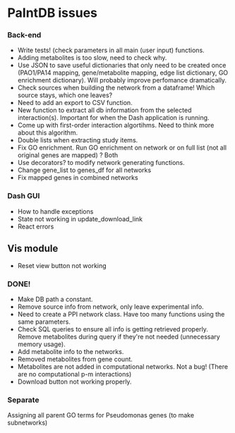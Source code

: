 # PaIntDB issues


### Back-end
- Write tests! (check parameters in all main (user input) functions.
- Adding metabolites is too slow, need to check why.
- Use JSON to save useful dictionaries that only need to be created once (PAO1/PA14 mapping, gene/metabolite mapping, edge list dictionary, GO enrichment dictionary). Will probably improve perfomance dramatically.
- Check sources when building the network from a dataframe! Which source stays, which one leaves?
- Need to add an export to CSV function.
- New function to extract all db information from the selected interaction(s). Important for when the Dash application is running.
- Come up with first-order interaction algortihms. Need to think more about this algorithm.
- Double lists when extracting study items.
- Fix GO enrichment. Run GO enrichment on network or on full list (not all original genes are mapped) ? Both
- Use decorators? to modify network generating functions.
- Change gene_list to genes_df for all networks
- Fix mapped genes in combined networks

### Dash GUI
- How to handle exceptions
- State not working in update_download_link
- React errors

## Vis module
- Reset view button not working

### DONE!
- Make DB path a constant.
- Remove source info from network, only leave experimental info.
- Need to create a PPI network class. Have too many functions using the same parameters.
- Check SQL queries to ensure all info is getting retrieved properly. Remove metabolites during query if they're not needed (unnecessary memory usage).
- Add metabolite info to the networks.
- Removed metabolites from gene count.
- Metabolites are not added in computational networks. Not a bug! (There are no computational p-m interactions)
- Download button not working properly.


### Separate
Assigning all parent GO terms for Pseudomonas genes (to make subnetworks)




